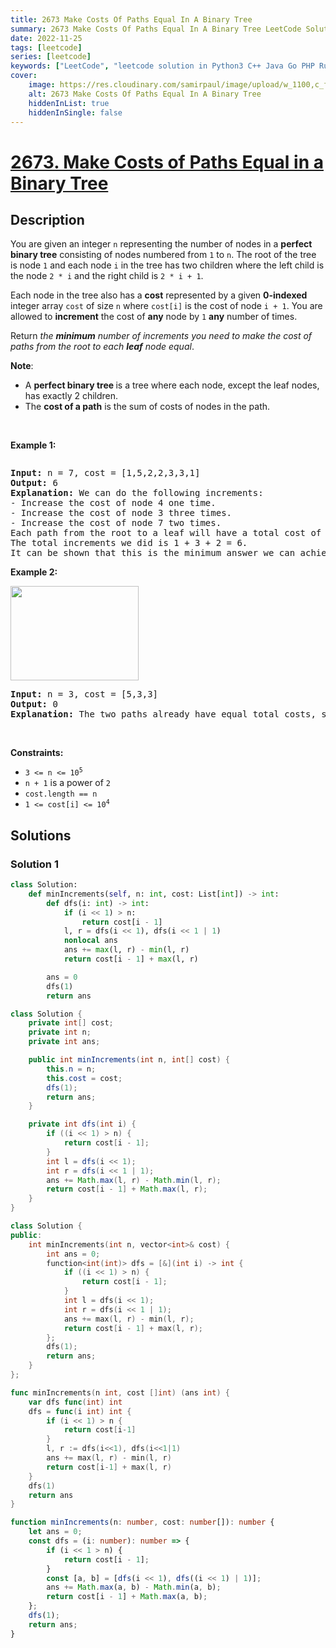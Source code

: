 ```yaml
---
title: 2673 Make Costs Of Paths Equal In A Binary Tree
summary: 2673 Make Costs Of Paths Equal In A Binary Tree LeetCode Solution Explained
date: 2022-11-25
tags: [leetcode]
series: [leetcode]
keywords: ["LeetCode", "leetcode solution in Python3 C++ Java Go PHP Ruby Swift TypeScript Rust C# JavaScript C", "2673 Make Costs Of Paths Equal In A Binary Tree LeetCode Solution Explained in all languages"]
cover:
    image: https://res.cloudinary.com/samirpaul/image/upload/w_1100,c_fit,co_rgb:FFFFFF,l_text:Arial_75_bold:2673 Make Costs Of Paths Equal In A Binary Tree - Solution Explained/problem-solving.webp
    alt: 2673 Make Costs Of Paths Equal In A Binary Tree
    hiddenInList: true
    hiddenInSingle: false
---
```



# [2673. Make Costs of Paths Equal in a Binary Tree](https://leetcode.com/problems/make-costs-of-paths-equal-in-a-binary-tree)


## Description

<p>You are given an integer <code>n</code> representing the number of nodes in a <strong>perfect binary tree</strong> consisting of nodes numbered from <code>1</code> to <code>n</code>. The root of the tree is node <code>1</code> and each node <code>i</code> in the tree has two children where the left child is the node <code>2 * i</code> and the right child is <code>2 * i + 1</code>.</p>

<p>Each node in the tree also has a <strong>cost</strong> represented by a given <strong>0-indexed</strong> integer array <code>cost</code> of size <code>n</code> where <code>cost[i]</code> is the cost of node <code>i + 1</code>. You are allowed to <strong>increment</strong> the cost of <strong>any</strong> node by <code>1</code> <strong>any</strong> number of times.</p>

<p>Return <em>the <strong>minimum</strong> number of increments you need to make the cost of paths from the root to each <strong>leaf</strong> node equal</em>.</p>

<p><strong>Note</strong>:</p>

<ul>
	<li>A <strong>perfect binary tree </strong>is a tree where each node, except the leaf nodes, has exactly 2 children.</li>
	<li>The <strong>cost of a path</strong> is the sum of costs of nodes in the path.</li>
</ul>

<p>&nbsp;</p>
<p><strong class="example">Example 1:</strong></p>
<img alt="" src="https://fastly.jsdelivr.net/gh/doocs/leetcode@main/solution/2600-2699/2673.Make%20Costs%20of%20Paths%20Equal%20in%20a%20Binary%20Tree/images/binaryytreeedrawio-4.png" />
<pre>
<strong>Input:</strong> n = 7, cost = [1,5,2,2,3,3,1]
<strong>Output:</strong> 6
<strong>Explanation:</strong> We can do the following increments:
- Increase the cost of node 4 one time.
- Increase the cost of node 3 three times.
- Increase the cost of node 7 two times.
Each path from the root to a leaf will have a total cost of 9.
The total increments we did is 1 + 3 + 2 = 6.
It can be shown that this is the minimum answer we can achieve.
</pre>

<p><strong class="example">Example 2:</strong></p>
<img alt="" src="https://fastly.jsdelivr.net/gh/doocs/leetcode@main/solution/2600-2699/2673.Make%20Costs%20of%20Paths%20Equal%20in%20a%20Binary%20Tree/images/binaryytreee2drawio.png" style="width: 205px; height: 151px;" />
<pre>
<strong>Input:</strong> n = 3, cost = [5,3,3]
<strong>Output:</strong> 0
<strong>Explanation:</strong> The two paths already have equal total costs, so no increments are needed.
</pre>

<p>&nbsp;</p>
<p><strong>Constraints:</strong></p>

<ul>
	<li><code>3 &lt;= n &lt;= 10<sup>5</sup></code></li>
	<li><code>n + 1</code> is a power of <code>2</code></li>
	<li><code>cost.length == n</code></li>
	<li><code>1 &lt;= cost[i] &lt;= 10<sup>4</sup></code></li>
</ul>

## Solutions

### Solution 1

<!-- tabs:start -->

```python
class Solution:
    def minIncrements(self, n: int, cost: List[int]) -> int:
        def dfs(i: int) -> int:
            if (i << 1) > n:
                return cost[i - 1]
            l, r = dfs(i << 1), dfs(i << 1 | 1)
            nonlocal ans
            ans += max(l, r) - min(l, r)
            return cost[i - 1] + max(l, r)

        ans = 0
        dfs(1)
        return ans
```

```java
class Solution {
    private int[] cost;
    private int n;
    private int ans;

    public int minIncrements(int n, int[] cost) {
        this.n = n;
        this.cost = cost;
        dfs(1);
        return ans;
    }

    private int dfs(int i) {
        if ((i << 1) > n) {
            return cost[i - 1];
        }
        int l = dfs(i << 1);
        int r = dfs(i << 1 | 1);
        ans += Math.max(l, r) - Math.min(l, r);
        return cost[i - 1] + Math.max(l, r);
    }
}
```

```cpp
class Solution {
public:
    int minIncrements(int n, vector<int>& cost) {
        int ans = 0;
        function<int(int)> dfs = [&](int i) -> int {
            if ((i << 1) > n) {
                return cost[i - 1];
            }
            int l = dfs(i << 1);
            int r = dfs(i << 1 | 1);
            ans += max(l, r) - min(l, r);
            return cost[i - 1] + max(l, r);
        };
        dfs(1);
        return ans;
    }
};
```

```go
func minIncrements(n int, cost []int) (ans int) {
	var dfs func(int) int
	dfs = func(i int) int {
		if (i << 1) > n {
			return cost[i-1]
		}
		l, r := dfs(i<<1), dfs(i<<1|1)
		ans += max(l, r) - min(l, r)
		return cost[i-1] + max(l, r)
	}
	dfs(1)
	return ans
}
```

```ts
function minIncrements(n: number, cost: number[]): number {
    let ans = 0;
    const dfs = (i: number): number => {
        if (i << 1 > n) {
            return cost[i - 1];
        }
        const [a, b] = [dfs(i << 1), dfs((i << 1) | 1)];
        ans += Math.max(a, b) - Math.min(a, b);
        return cost[i - 1] + Math.max(a, b);
    };
    dfs(1);
    return ans;
}
```

<!-- tabs:end -->

<!-- end -->
